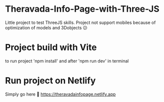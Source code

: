 # Theravada-Info-Page-with-Three-JS
Little project to test ThreeJS skills.
Project not support mobiles because of optimization of models and 3Dobjects :confused:

# Project build with Vite
to run project 'npm install' and after 'npm run dev' in terminal

# Run project on Netlify 
Simply go here :taxi:
https://theravadainfopage.netlify.app
